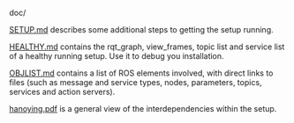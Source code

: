 doc/

[SETUP.md](SETUP.md) describes some additional steps to getting the setup running.

[HEALTHY.md](HEALTHY.md) contains the rqt_graph, view_frames, topic list and service list of a healthy running setup. Use it to debug you installation.

[OBJLIST.md](OBJLIST.md) contains a list of ROS elements involved, with direct links to files (such as message and service types, nodes, parameters, topics, services and action servers).

[hanoying.pdf](hanoying.pdf) is a general view of the interdependencies within the setup.

